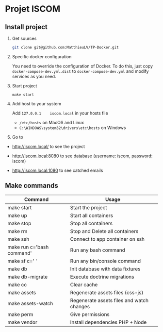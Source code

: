 # Projet ISCOM

## Install project

1. Get sources

    ```bash
    git clone git@github.com:MatthieuLV/TP-Docker.git
    ```  

3. Specific docker configuration

    You need to override the configuration of Docker. To do this, just copy `docker-compose-dev.yml.dist` to
    `docker-compose-dev.yml` and modify services as you need.

4. Start project

    ```
    make start
    ```

5. Add host to your system

    Add `127.0.0.1    iscom.local` in your hosts file
    - `/etc/hosts` on MacOS and Linux
    - `C:\WINDOWS\system32\drivers\etc\hosts` on Windows

6. Go to 

- http://iscom.local/ to see the project
    
- http://iscom.local:8080 to see database (username: iscom, password: iscom)
    
- http://iscom.local:1080 to see catched emails

## Make commands

| Command                     | Usage                                     |
|-----------------------------|-------------------------------------------|
| make start                  | Start the project                         |
| make up                     | Start all containers                      |
| make stop                   | Stop all containers                       |
| make rm                     | Stop and Delete all containers            |
| make ssh                    | Connect to app container on ssh           |
| make run c='bash command'   | Run any bash command                      |
| make sf c=' '               | Run any bin/console command               |
| make db                     | Init database with data fixtures          |
| make db-migrate             | Execute doctrine migrations               |
| make cc                     | Clear cache                               |
| make assets                 | Regenerate assets files (css+js)          |
| make assets-watch           | Regenerate assets files and watch changes |
| make perm                   | Give permissions                          |
| make vendor                 | Install dependencies PHP + Node           |
